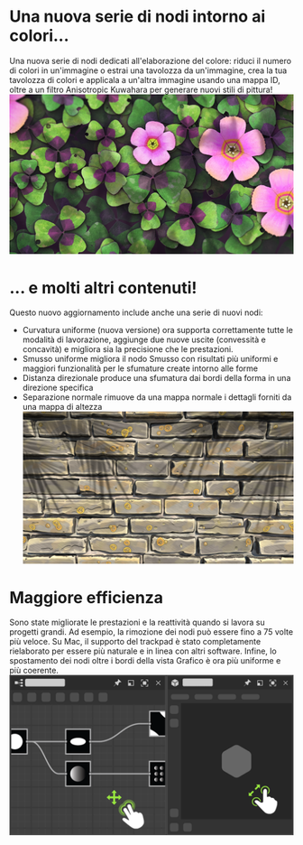 # Una nuova serie di nodi intorno ai colori...
Una nuova serie di nodi dedicati all'elaborazione del colore: riduci il numero di colori in un'immagine o estrai una tavolozza da un'immagine, crea la tua tavolozza di colori e applicala a un'altra immagine usando una mappa ID, oltre a un filtro Anisotropic Kuwahara per generare nuovi stili di pittura!
![visual](feature_1.png)

# ... e molti altri contenuti!
Questo nuovo aggiornamento include anche una serie di nuovi nodi:
- Curvatura uniforme (nuova versione) ora supporta correttamente tutte le modalità di lavorazione, aggiunge due nuove uscite (convessità e concavità) e migliora sia la precisione che le prestazioni.
- Smusso uniforme migliora il nodo Smusso con risultati più uniformi e maggiori funzionalità per le sfumature create intorno alle forme
- Distanza direzionale produce una sfumatura dai bordi della forma in una direzione specifica
- Separazione normale rimuove da una mappa normale i dettagli forniti da una mappa di altezza
![visual](feature_2.png)

# Maggiore efficienza
Sono state migliorate le prestazioni e la reattività quando si lavora su progetti grandi. Ad esempio, la rimozione dei nodi può essere fino a 75 volte più veloce.
Su Mac, il supporto del trackpad è stato completamente rielaborato per essere più naturale e in linea con altri software.
Infine, lo spostamento dei nodi oltre i bordi della vista Grafico è ora più uniforme e più coerente.
![visual](feature_3.png)